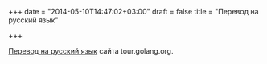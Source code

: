 +++
date = "2014-05-10T14:47:02+03:00"
draft = false
title = "Перевод на русский язык"

+++

<p><a href="http://go-tour-ru.appspot.com/#1">Перевод на русский язык</a>&nbsp;сайта&nbsp;tour.golang.org.</p>


